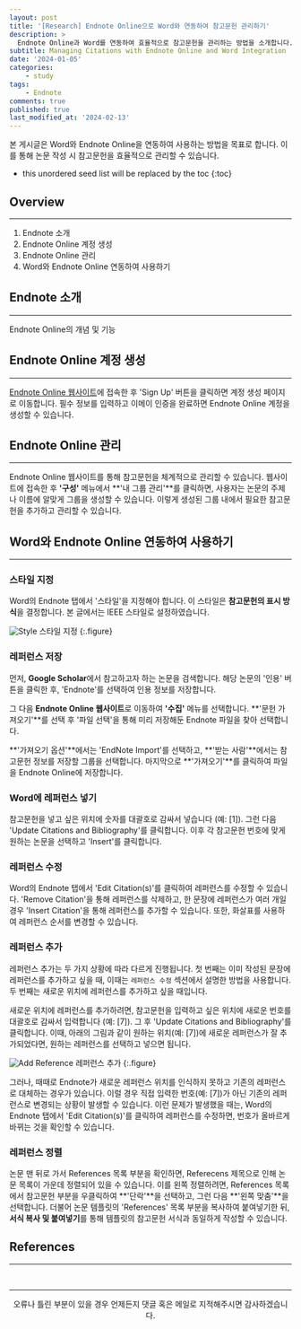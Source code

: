 ```yaml
---
layout: post
title: '[Research] Endnote Online으로 Word와 연동하여 참고문헌 관리하기'
description: >
  Endnote Online과 Word를 연동하여 효율적으로 참고문헌을 관리하는 방법을 소개합니다.
subtitle: Managing Citations with Endnote Online and Word Integration
date: '2024-01-05'
categories:
    - study
tags:
    - Endnote
comments: true
published: true
last_modified_at: '2024-02-13'
---
```


본 게시글은 Word와 Endnote Online을 연동하여 사용하는 방법을 목표로 합니다. 이를 통해 논문 작성 시 참고문헌을 효율적으로 관리할 수 있습니다.

* this unordered seed list will be replaced by the toc
{:toc}

## Overview

***

1. Endnote 소개
2. Endnote Online 계정 생성
3. Endnote Online 관리
4. Word와 Endnote Online 연동하여 사용하기


## Endnote 소개

***

Endnote Online의 개념 및 기능

## Endnote Online 계정 생성

***

[Endnote Online 웹사이트](https://www.myendnoteweb.com)에 접속한 후 'Sign Up' 버튼을 클릭하면 계정 생성 페이지로 이동합니다. 필수 정보를 입력하고 이메이 인증을 완료하면 Endnote Online 계정을 생성할 수 있습니다.

## Endnote Online 관리

***

Endnote Online 웹사이트를 통해 참고문헌을 체계적으로 관리할 수 있습니다. 웹사이트에 접속한 후 **'구성'** 메뉴에서 **'내 그룹 관리'**를 클릭하면, 사용자는 논문의 주제나 이름에 알맞게 그룹을 생성할 수 있습니다. 이렇게 생성된 그룹 내에서 필요한 참고문헌을 추가하고 관리할 수 있습니다.

## Word와 Endnote Online 연동하여 사용하기

***
### 스타일 지정

Word의 Endnote 탭에서 '스타일'을 지정해야 합니다. 이 스타일은 **참고문헌의 표시 방식**을 결정합니다. 본 글에서는 IEEE 스타일로 설정하였습니다.

![Style](https://cdn.jsdelivr.net/gh/HayoonSong/Images-for-Github-Pages/study/research/2024-01-05-endnote/style.png?raw=true)
스타일 지정
{:.figure}

### 레퍼런스 저장

먼저, **Google Scholar**에서 참고하고자 하는 논문을 검색합니다. 해당 논문의 '인용' 버튼을 클릭한 후, 'Endnote'를 선택하여 인용 정보를 저장합니다.

그 다음 **Endnote Online 웹사이트**로 이동하여 **'수집'** 메뉴를 선택합니다. **'문헌 가져오기'**를 선택 후 '파일 선택'을 통해 미리 저장해둔 Endnote 파일을 찾아 선택합니다.

**'가져오기 옵션'**에서는 'EndNote Import'를 선택하고, **'받는 사람'**에서는 참고문헌 정보를 저장할 그룹을 선택합니다. 마지막으로 **'가져오기'**를 클릭하여 파일을 Endnote Online에 저장합니다.

### Word에 레퍼런스 넣기

참고문헌을 넣고 싶은 위치에 숫자를 대괄호로 감싸서 넣습니다 (예: [1]). 그런 다음 'Update Citations and Bibliography'를 클릭합니다. 이후 각 참고문헌 번호에 맞게 원하는 논문을 선택하고 'Insert'를 클릭합니다.

### 레퍼런스 수정

Word의 Endnote 탭에서 'Edit Citation(s)'를 클릭하여 레퍼런스를 수정할 수 있습니다. 'Remove Citation'을 통해 레퍼런스를 삭제하고, 한 문장에 레퍼런스가 여러 개일 경우 'Insert Citation'을 통해 레퍼런스를 추가할 수 있습니다. 또한, 화살표를 사용하여 레퍼런스 순서를 변경할 수 있습니다.

### 레퍼런스 추가

레퍼런스 추가는 두 가지 상황에 따라 다르게 진행됩니다. 첫 번째는 이미 작성된 문장에 레퍼런스를 추가하고 싶을 때, 이때는 `레퍼런스 수정` 섹션에서 설명한 방법을 사용합니다. 두 번째는 새로운 위치에 레퍼런스를 추가하고 싶을 때입니다.

새로운 위치에 레퍼런스를 추가하려면, 참고문헌을 입력하고 싶은 위치에 새로운 번호를 대괄호로 감싸서 입력합니다 (예: [7]). 그 후 'Update Citations and Bibliography'를 클릭합니다. 이때, 아래의 그림과 같이 원하는 위치(예: [7])에 새로운 레퍼런스가 잘 추가되었다면, 원하는 레퍼런스를 선택하고 넣으면 됩니다.

![Add Reference](https://cdn.jsdelivr.net/gh/HayoonSong/Images-for-Github-Pages/study/research/2024-01-05-endnote/add_reference.png?raw=true)
레퍼런스 추가
{:.figure}

그러나, 때때로 Endnote가 새로운 레퍼런스 위치를 인식하지 못하고 기존의 레퍼런스로 대체하는 경우가 있습니다. 이럴 경우 직접 입력한 번호(예: [7])가 아닌 기존의 레퍼런스로 변경되는 상황이 발생할 수 있습니다. 이런 문제가 발생했을 때는, Word의 Endnote 탭에서 'Edit Citation(s)'를 클릭하여 레퍼런스를 수정하면, 번호가 올바르게 바뀌는 것을 확인할 수 있습니다.

### 레퍼런스 정렬

논문 맨 뒤로 가서 References 목록 부분을 확인하면, Referecens 제목으로 인해 논문 목록이 가운데 정렬되어 있을 수 있습니다. 이를 왼쪽 정렬하려면, References 목록에서 참고문헌 부분을 우클릭하여 **'단락'**을 선택하고, 그런 다음 **'왼쪽 맞춤'**을 선택합니다. 더불어 논문 템플릿의 'References' 목록 부분을 복사하여 붙여넣기한 뒤, **서식 복사 및 붙여넣기**를 통해 템플릿의 참고문헌 서식과 동일하게 작성할 수 있습니다.


## References

***


<br>

***

<center>오류나 틀린 부분이 있을 경우 언제든지 댓글 혹은 메일로 지적해주시면 감사하겠습니다.</center>